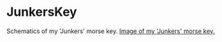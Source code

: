 # JunkersKey
Schematics of my 'Junkers' morse key.
[Image of my 'Junkers' morse key.](Pictures/photo_3_2023-09-24_18-38-58.jpg)
